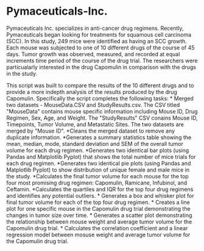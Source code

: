# Pymaceuticals-Inc.

Pymaceuticals Inc. specializes in anti-cancer drug regimens. Recently, Pymaceuticals began looking for treatments for squamous cell carcinoma (SCC). In this study, 249 mice were identified as having an SCC growth. Each mouse was subjected to one of 10 different drugs of the course of 45 days. Tumor growth was observed, measured, and recorded at equal increments time period of the course of the drug trial. The researchers were particualarly interested in the drug Capomulin in comparison with the drugs in the study. 

This script was built to compare the results of the 10 different drugs and to provide a more indepth analysis of the results produced by the drug Capomulin. Specifically the script completes the following tasks:
    * Merged two datasets - MouseData.CSV and StudyResults.csv. The CSV titled "MouseData" contains mouse specific information including Mouse ID, Drug Regimen, Sex, Age, and Weight. The "StudyResults" CSV conains Mouse ID, Timepoints, Tumor Volume, and Metastatic Sites. The two datasets are merged by "Mouse ID".
    *Cleans the merged dataset to remove any duplicate information. 
    *Generates a summary statistics table showing the mean, median, mode, standard deviation and SEM of the overall tumor volume for each drug regimen. 
    *Generates two identical bar plots (using Pandas and Matplotlib Pyplot) that shows the total number of mice trials for each drug regimen. 
    *Generates two identical pie plots (using Pandas and Matplotlib Pyplot) to show distribution of unique female and male mice in the study. 
    *Calculates the final tumor volume for each mouse for the top four most promising drug regimen: Capomulin, Ramicane, Infubinol, and Ceftamin. 
    *Calculates the quartiles and IQR for the top four drug regimens and identifies any potential outliers. 
    * Generates a box and whisker plot for final tumor volume for each of the top four drug regimen. 
    * Creates a line plot for one specific mouse in the Capomulin drug trial demonstrating the changes in tumor size over time. 
    * Generates a scatter plot demonstrating the relationship between mouse weight and average tumor volume for the Capomulin drug trial. 
    * Calculates the correlation coefficient and a linear regression model between mosuse weight and average tumor volume for the Capomulin drug trial. 